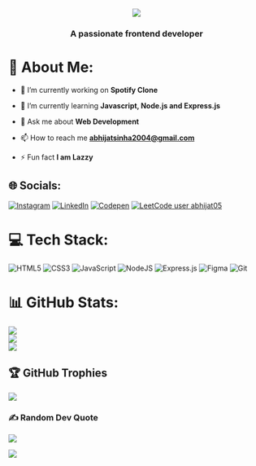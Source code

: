 <h1 align="center">
  <a href="https://git.io/typing-svg">
    <img src="https://readme-typing-svg.herokuapp.com/?lines=Hello,+There!+👋;This+is+ABHIJAT+SINHA;Nice+to+meet+you!&center=true&size=30">
  </a>
  <h3 align="center">A passionate frontend developer</h3>
</h1>

# 💫 About Me:
- 🔭 I’m currently working on **Spotify Clone**

- 🌱 I’m currently learning **Javascript, Node.js and Express.js**

- 💬 Ask me about **Web Development**

- 📫 How to reach me **abhijatsinha2004@gmail.com**

- ⚡ Fun fact **I am Lazzy**


## 🌐 Socials:
[![Instagram](https://img.shields.io/badge/Instagram-%23E4405F.svg?logo=Instagram&logoColor=white)](https://instagram.com/im_abhijat05) [![LinkedIn](https://img.shields.io/badge/LinkedIn-%230077B5.svg?logo=linkedin&logoColor=white)](https://linkedin.com/in/abhijat-sinha-990ab82a4) [![Codepen](https://img.shields.io/badge/Codepen-000000?style=for-the-badge&logo=codepen&logoColor=white)](https://codepen.io/Abhijat05) 
[![LeetCode user abhijat05](https://img.shields.io/badge/dynamic/json?style=flat-square&labelColor=black&color=%23ffa116&label=Solved&query=solvedOverTotal&url=https%3A%2F%2Fleetcode-badge.vercel.app%2Fapi%2Fusers%2Fabhijat05&logo=leetcode&logoColor=yellow)](https://leetcode.com/abhijat05/)


# 💻 Tech Stack:
![HTML5](https://img.shields.io/badge/html5-%23E34F26.svg?style=for-the-badge&logo=html5&logoColor=white) ![CSS3](https://img.shields.io/badge/css3-%231572B6.svg?style=for-the-badge&logo=css3&logoColor=white) ![JavaScript](https://img.shields.io/badge/javascript-%23323330.svg?style=for-the-badge&logo=javascript&logoColor=%23F7DF1E) ![NodeJS](https://img.shields.io/badge/node.js-6DA55F?style=for-the-badge&logo=node.js&logoColor=white) ![Express.js](https://img.shields.io/badge/express.js-%23404d59.svg?style=for-the-badge&logo=express&logoColor=%2361DAFB) ![Figma](https://img.shields.io/badge/figma-%23F24E1E.svg?style=for-the-badge&logo=figma&logoColor=white)
![Git](https://img.shields.io/badge/GIT-E44C30?style=for-the-badge&logo=git&logoColor=white)
# 📊 GitHub Stats:
![](https://github-readme-stats.vercel.app/api?username=abhijat05&theme=blue-green&hide_border=false&include_all_commits=true&count_private=false)<br/>
![](https://github-readme-streak-stats.herokuapp.com/?user=abhijat05&theme=blue-green&hide_border=false)<br/>
![](https://github-readme-stats.vercel.app/api/top-langs/?username=abhijat05&theme=blue-green&hide_border=false&include_all_commits=true&count_private=false&layout=compact)

## 🏆 GitHub Trophies
![](https://github-profile-trophy.vercel.app/?username=Abhijat05&theme=radical&no-frame=false&no-bg=false&margin-w=4)

### ✍️ Random Dev Quote
![](https://quotes-github-readme.vercel.app/api?type=horizontal&theme=radical)

[![](https://visitcount.itsvg.in/api?id=Abhijat05&icon=0&color=0)](https://visitcount.itsvg.in)

<!-- Created By Abhijat-->